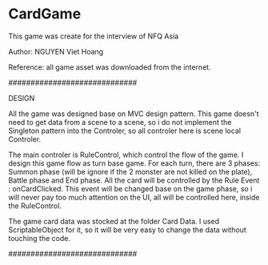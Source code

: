 # CardGame
This game was create for the interview of NFQ Asia

Author: NGUYEN Viet Hoang


Reference: all game asset was downloaded from the internet.

#############################

DESIGN

All the game was designed base on MVC design pattern. This game doesn't need to get data from a scene to a scene, so i do not implement the Singleton pattern into the Controler, so all controler here is scene local Controler.

The main controler is RuleControl, which control the flow of the game. I design this game flow as turn base game. For each turn, there are 3 phases: Summon phase (will be ignore if the 2 monster are not killed on the plate), Battle phase and End phase. All the card will be controlled by the Rule Event : onCardClicked. This event will be changed base on the game phase, so i will never pay too much attention on the UI, all will be controlled here, inside the RuleControl.

The game card data was stocked at the folder Card Data. I used ScriptableObject for it, so it will be very easy to change the data without touching the code.

#############################


